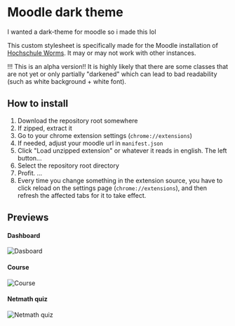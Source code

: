 # Moodle dark theme
I wanted a dark-theme for moodle so i made this lol

This custom stylesheet is specifically made for the Moodle installation of [Hochschule Worms](https://www.hs-worms.de). It may or may not work with other instances.

!!! This is an alpha version!! It is highly likely that there are some classes that are not yet or only partially "darkened" which can lead to bad readability (such as white background + white font).

## How to install
1) Download the repository root somewhere
2) If zipped, extract it
3) Go to your chrome extension settings (`chrome://extensions`)
4) If needed, adjust your moodle url in `manifest.json`
5) Click "Load unzipped extension" or whatever it reads in english. The left button...
6) Select the repository root directory
7) Profit.
...
8) Every time you change something in the extension source, you have to click reload on the settings page (`chrome://extensions`), and then refresh the affected tabs for it to take effect.
 
## Previews
#### Dashboard  
![Dasboard](https://raw.githubusercontent.com/Leonetienne/moodle-nightmode/master/git-resources/dashboard.png)
<br />

#### Course  
![Course](https://raw.githubusercontent.com/Leonetienne/moodle-nightmode/master/git-resources/course.png)
<br />

#### Netmath quiz  
![Netmath quiz](https://raw.githubusercontent.com/Leonetienne/moodle-nightmode/master/git-resources/netmath.png)